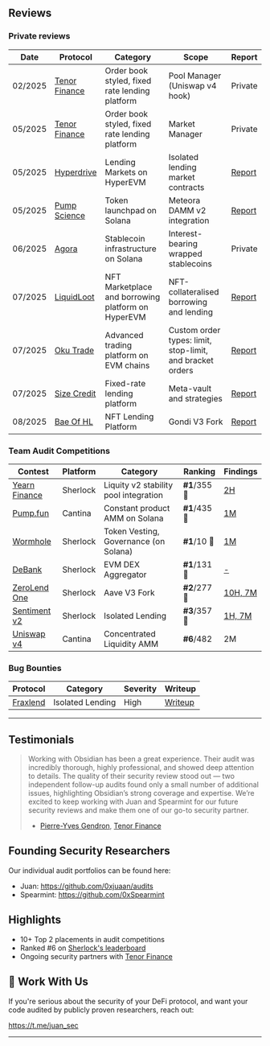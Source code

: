 ## Reviews
### Private reviews
|Date| Protocol     | Category| Scope | Report |
|----------------|----------------|------------------------------------------------|----------|----------|
|02/2025| [Tenor Finance](https://x.com/TenorFinance) |Order book styled, fixed rate lending platform|Pool Manager (Uniswap v4 hook) | Private |
|05/2025| [Tenor Finance](https://x.com/TenorFinance) |Order book styled, fixed rate lending platform|Market Manager| Private |
|05/2025| [Hyperdrive](https://x.com/Hyperdrivedefi) |Lending Markets on HyperEVM |Isolated lending market contracts| [Report](https://github.com/ObsidianAudits/audits/blob/main/2025-05-hyperdrive-markets.pdf) |
|05/2025| [Pump Science](https://x.com/pumpdotscience) | Token launchpad on Solana | Meteora DAMM v2 integration | [Report](https://github.com/ObsidianAudits/audits/blob/main/2025-05-pump-science.pdf)
|06/2025| [Agora](https://x.com/withAUSD) | Stablecoin infrastructure on Solana | Interest-bearing wrapped stablecoins | Private 
|07/2025| [LiquidLoot](https://x.com/LootLiquid) | NFT Marketplace and borrowing platform on HyperEVM | NFT-collateralised borrowing and lending | [Report](https://github.com/ObsidianAudits/audits/blob/main/2025-07-LiquidLoot-Lending-Obsidian-Audit.pdf)
|07/2025| [Oku Trade](https://x.com/okutrade) | Advanced trading platform on EVM chains | Custom order types: limit, stop-limit, and bracket orders | [Report](https://github.com/ObsidianAudits/audits/blob/main/2025-07-Oku-Obsidian-Audit.pdf)
|07/2025|[Size Credit](https://x.com/SizeCredit) | Fixed-rate lending platform | Meta-vault and strategies | [Report](https://github.com/ObsidianAudits/audits/blob/main/2025-07-size-credit.pdf)
|08/2025| [Bae Of HL](https://x.com/BaeOfHL) | NFT Lending Platform | Gondi V3 Fork | [Report](https://github.com/ObsidianAudits/audits/blob/main/2025-07-bae-nft-lending.pdf)


### Team Audit Competitions
| Contest        | Platform  | Category                                  | Ranking      | Findings |
|----------------|-----------|-------------------------------------------|--------------|----------|
| [Yearn Finance](https://audits.sherlock.xyz/contests/977) | Sherlock  | Liquity v2 stability pool integration | **#1**/355 🥇 | [2H](https://audits.sherlock.xyz/contests/977)
| [Pump.fun](https://cantina.xyz/competitions/19c5a5a6-f68d-4da8-b185-3f28c7f97bc1/leaderboard) | Cantina  | Constant product AMM on Solana | **#1**/435 🥇 | [1M](https://cantina.xyz/competitions/19c5a5a6-f68d-4da8-b185-3f28c7f97bc1/leaderboard) |
| [Wormhole](https://audits.sherlock.xyz/contests/845) | Sherlock  | Token Vesting, Governance (on Solana) | **#1**/10 🥇 | [1M](https://github.com/wormhole-foundation/multigov/blob/main/audits/2025-03-sherlock-solana-multi-gov.pdf) |
| [DeBank](https://audits.sherlock.xyz/contests/1044/leaderboard) | Sherlock | EVM DEX Aggregator | **#1**/131 🥇| [-](https://audits.sherlock.xyz/contests/1044)
| [ZeroLend One](https://audits.sherlock.xyz/contests/466/leaderboard) | Sherlock | 	Aave V3 Fork | **#2**/277 🥈 | [10H, 7M](https://github.com/sherlock-audit/2024-06-new-scope-judging/issues?q=is%3Aissue+Obsidian+label%3AReward+) |
| [Sentiment v2](https://audits.sherlock.xyz/contests/349?filter=results) | Sherlock | Isolated Lending | **#3**/357 🥉 | [1H, 7M](https://github.com/sherlock-audit/2024-08-sentiment-v2-judging/issues?q=is%3Aissue+Obsidian+label%3Areward+sort%3Acreated-asc) |
| [Uniswap v4](https://cantina.xyz/competitions/e2cf6906-ec8b-4c78-a585-74ac90615659) | Cantina | Concentrated Liquidity AMM  | **#6**/482 | 2M |

### Bug Bounties
| Protocol | Category | Severity | Writeup |
|----------|----------|----------|---------|
|[Fraxlend](https://app.frax.finance/fraxlend/available-pairs)|Isolated Lending|High| [Writeup](https://mirror.xyz/0x22ce3c4ce1EC532437209efA79d05CD294651ec3/M6vD6XshTuZc53DFm0chQwYD15fxQ29G1mbxNi9ZLwU)|
---
## Testimonials
> Working with Obsidian has been a great experience. Their audit was incredibly thorough, highly professional, and showed deep attention to details. The quality of their security review stood out — two independent follow-up audits found only a small number of additional issues, highlighting Obsidian’s strong coverage and expertise. We’re excited to keep working with Juan and Spearmint for our future security reviews and make them one of our go-to security partner.
> - [Pierre-Yves Gendron](https://x.com/PYGendron), [Tenor Finance](https://x.com/TenorFinance)

## Founding Security Researchers

Our individual audit portfolios can be found here:

- Juan: https://github.com/0xjuaan/audits
- Spearmint: https://github.com/0xSpearmint

## Highlights

- 10+ Top 2 placements in audit competitions
- Ranked #6 on [Sherlock's leaderboard](https://audits.sherlock.xyz/leaderboards)
- Ongoing security partners with [Tenor Finance](https://x.com/TenorFinance)


## 📩 Work With Us

If you're serious about the security of your DeFi protocol, and want your code audited by publicly proven researchers, reach out:

https://t.me/juan_sec

---
